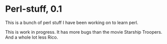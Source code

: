# Perl-stuff, 0.1

This is a bunch of perl stuff I have been working on to learn perl.

This is work in progress. It has more bugs than the movie Starship Troopers. And a whole lot less Rico.